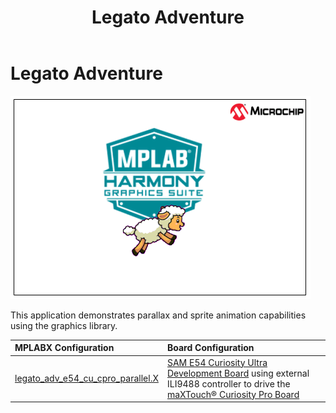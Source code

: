 ﻿---
parent: Example Applications
title: Legato Adventure
nav_order: 1
---

# Legato Adventure

![](./../../docs/html/legato_adventure.png)

This application demonstrates parallax and sprite animation capabilities using the graphics library.

|MPLABX Configuration|Board Configuration|
|:-------------------|:------------------|
| [legato_adv_e54_cu_cpro_parallel.X](firmware/legato_adv_e54_cu_cpro_parallel.X/readme.md)| [SAM E54 Curiosity Ultra Development Board](https://www.microchip.com/Developmenttools/ProductDetails/DM320210) using external ILI9488 controller to drive the [maXTouch® Curiosity Pro Board](https://www.microchip.com/Developmenttools/ProductDetails/AC320007) |